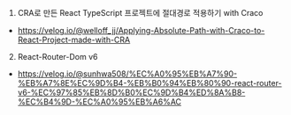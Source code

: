 1. CRA로 만든 React TypeScript 프로젝트에 절대경로 적용하기 with Craco

- https://velog.io/@welloff_jj/Applying-Absolute-Path-with-Craco-to-React-Project-made-with-CRA

2. React-Router-Dom v6

- https://velog.io/@sunhwa508/%EC%A0%95%EB%A7%90-%EB%A7%8E%EC%9D%B4-%EB%B0%94%EB%80%90-react-router-v6-%EC%97%85%EB%8D%B0%EC%9D%B4%ED%8A%B8-%EC%B4%9D-%EC%A0%95%EB%A6%AC
